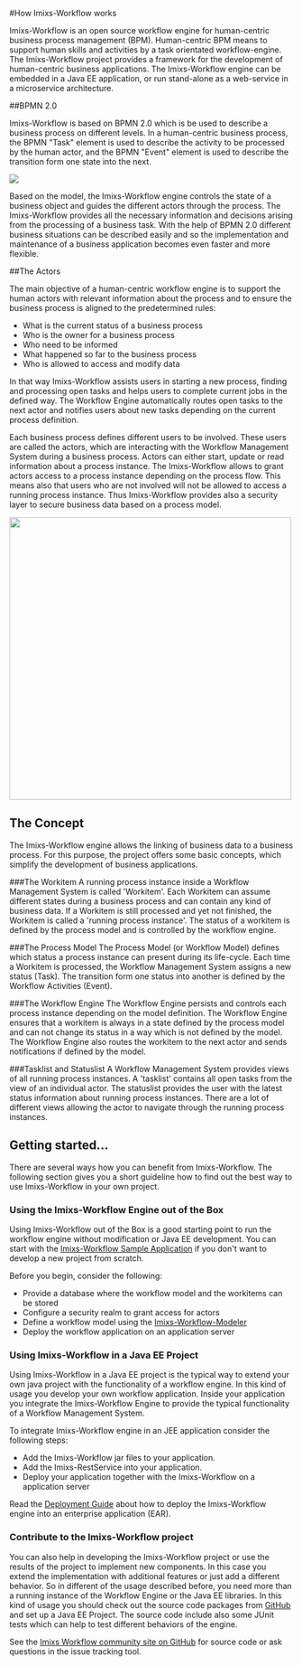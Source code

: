 #How Imixs-Workflow works

Imixs-Workflow is an open source workflow engine for human-centric business process management (BPM). Human-centric BPM means to support human skills and activities by a task orientated workflow-engine. The Imixs-Workflow project provides a framework for the development of human-centric business applications. The Imixs-Workflow engine can be embedded in a Java EE application, or run stand-alone as a web-service in a microservice architecture.

##BPMN 2.0

Imixs-Workflow is based on BPMN 2.0 which is be used to describe a business process on different levels. In a human-centric business process, the BPMN "Task" element is used to describe the activity to be processed by the human actor, and the BPMN "Event" element is used to describe the transition form one state into the next.

<img src="./images/bpmn-example01.png"  />

Based on the model, the Imixs-Workflow engine controls the state of a business object and guides the different actors through the process. The Imixs-Workflow provides all the necessary information and decisions arising from the processing of a business task. With the help of BPMN 2.0 different business situations can be described easily and so the implementation and maintenance of a business application becomes even faster and more flexible. 


##The Actors

The main objective of a  human-centric workflow engine is to support the human actors with relevant information about the process and to ensure the business process is aligned to the predetermined rules:
 
  * What is the current status of a business process 
  * Who is the owner for a business process
  * Who need to be informed
  * What happened so far to the business process
  * Who is allowed to access and modify data

In that way Imixs-Workflow assists users in starting a new process, finding and processing open tasks and helps users to complete current jobs in the defined way. The Workflow Engine automatically routes open tasks to the next actor and notifies users about new tasks depending on the current process definition. 

Each business process defines different users to be involved. These users are called the actors, which are interacting with the Workflow Management System during a business process. Actors can either start, update or read information about a process instance. The Imixs-Workflow allows to grant actors access to a process instance depending on the process flow. This means also that users who are not involved will not be allowed to access a running process instance. Thus Imixs-Workflow provides also a security layer to secure business data based on a process model.  

<img src="./images/bpmn-example02.png" width="500px" />
 
## The Concept
The Imixs-Workflow engine allows the linking of business data to a business process. For this purpose, the project offers some basic concepts, which simplify the development of business applications.
 
###The Workitem
A running process instance inside a Workflow Management System is called 'Workitem'. Each Workitem can assume different states during a business process and can contain any kind of business data. If a Workitem is still processed and yet not finished, the Workitem is called a 'running process instance'. The status of a workitem is defined by the process model and is controlled by the workflow engine.

###The Process Model
The Process Model (or Workflow Model) defines which status a process instance can present during its life-cycle. Each time a Workitem  is processed, the Workflow Management System assigns a new status (Task). The transition form one status into another is defined by the Workflow Activities (Event). 

###The Workflow Engine
The Workflow Engine persists and controls each process instance depending on the model definition. The Workflow Engine ensures that a workitem is always in a state defined by the process model and can not change its status in a way which is not defined by the model. The Workflow Engine also routes the workitem to the next actor and sends notifications if defined by the model.  

###Tasklist and Statuslist
A Workflow Management System provides views of all running process instances. A 'tasklist' contains all open tasks from the view of an individual actor. The statuslist provides the user with the latest status information about running process instances. There are a lot of different views allowing the actor to navigate through the running process instances. 
 
 
 
## Getting started...
There are several ways how you can benefit from Imixs-Workflow. The following section gives you a short guideline how to find out the best way to use Imixs-Workflow in your own project.
 
### Using the Imixs-Workflow Engine out of the Box
Using Imixs-Workflow out of the Box is a good starting point to run the workflow engine without modification or Java EE development. You can start with the [Imixs-Workflow Sample Application](sampleapplication.html) if you don't want to develop a new project from scratch. 

Before you begin, consider the following:
 
  * Provide a database where the workflow model and the workitems can be stored
  * Configure a security realm to grant access for actors
  * Define a workflow model using the [Imixs-Workflow-Modeler](./modelling/index.html) 
  * Deploy the workflow application on an application server
  


### Using Imixs-Workflow in a Java EE Project 
Using Imixs-Workflow in a Java EE project is the typical way to extend your own java project with the functionality of a workflow engine.  In this kind of usage you develop your own workflow application. Inside your application you integrate the Imixs-Workflow Engine to provide the typical functionality of a Workflow Management System. 

To integrate Imixs-Workflow engine in an JEE application consider the following steps: 
 
  * Add the Imixs-Workflow jar files to your application. 
  * Add the Imixs-RestService into your application. 
  * Deploy your application together with the Imixs-Workflow on a application server

Read the [Deployment Guide](./deployment/deployment_guide.html) about how to deploy the Imixs-Workflow engine into an enterprise application (EAR).  
   
### Contribute to the Imixs-Workflow project
You can also help in developing the Imixs-Workflow project or use the results of the project to implement new components. In this case you extend the implementation with additional features or just add a different behavior. So in different of the usage described before, you need more than a running instance of the Workflow  Engine or the Java EE libraries. In this kind of usage you should check out the source code packages from [GitHub](https://github.com/imixs/imixs-workflow) and set up a Java EE Project. The source code include also some JUnit tests which can help to test different behaviors of the engine.

See the [Imixs Workflow community site on GitHub](https://github.com/imixs/imixs-workflow) for source code or ask questions in the issue tracking tool. 

 
 